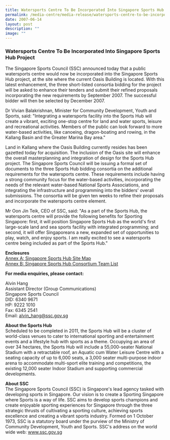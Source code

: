```yaml
---
title: Watersports Centre To Be Incorporated Into Singapore Sports Hub Project
permalink: /media-centre/media-release/watersports-centre-to-be-incorporated-into-singapore-sports-hub-project/
date: 2007-06-14
layout: post
description: ""
image: ""
---
```

### **Watersports Centre To Be Incorporated Into Singapore Sports Hub Project**

The Singapore Sports Council (SSC) announced today that a public watersports centre would now be incorporated into the Singapore Sports Hub project, at the site where the current Oasis Building is located. With this latest enhancement, the three short-listed consortia bidding for the project will be asked to enhance their tenders and submit their refined proposals incorporating the new requirements by September 2007. The successful bidder will then be selected by December 2007.

Dr Vivian Balakrishnan, Minister for Community Development, Youth and Sports, said: "Integrating a watersports facility into the Sports Hub will create a vibrant, exciting one-stop centre for land and water sports, leisure and recreational activities. Members of the public can look forward to more water-based activities, like canoeing, dragon-boating and rowing, in the Kallang Basin and the Greater Marina Bay area."

Land in Kallang where the Oasis Building currently resides has been gazetted today for acquisition. The inclusion of the Oasis site will enhance the overall masterplanning and integration of design for the Sports Hub project. The Singapore Sports Council will be issuing a formal set of documents to the three Sports Hub bidding consortia on the additional requirements for the watersports centre. These requirements include having a strong community focus for the water-based activities, incorporating the needs of the relevant water-based National Sports Associations, and integrating the infrastructure and programming into the bidders' overall submissions. The consortia will be given ten weeks to refine their proposals and incorporate the watersports centre element.

Mr Oon Jin Teik, CEO of SSC, said: "As a part of the Sports Hub, the watersports centre will provide the following benefits for Sporting Singapore: first, it will position Singapore Sports Hub as the world's first large-scale land and sea sports facility with integrated programming; and second, it will offer Singaporeans a new, expanded set of opportunities to play, watch, and enjoy sports. I am really excited to see a watersports centre being included as part of the Sports Hub."


**Enclosures**
<br>
[Annex A: Singapore Sports Hub Site Map](/files/Media%20Centre/Media%20Release/2007/June/SportsHubWaterSportsCentreAnnexA.pdf)
<br>
[Annex B: Singapore Sports Hub Consortium Team List](/files/Media%20Centre/Media%20Release/2007/June/SportsHubWaterSportsCentreAnnexB.pdf)


**For media enquiries, please contact:**

Alvin Hang
<br>
Assistant Director (Group Communications)
<br>
Singapore Sports Council
<br>
DID: 6340 9671
<br>
HP: 9222 1010
<br>
Fax: 6345 2541
<br>
Email: [alvin_hang@ssc.gov.sg](mailto:alvin_hang@ssc.gov.sg)


**About the Sports Hub**
<br>
Scheduled to be completed in 2011, the Sports Hub will be a cluster of world-class venues to cater to international sporting and entertainment events and a lifestyle hub with sports as a theme. Occupying an area of over 34 hectares, the Sports Hub will include a 55,000-seater National Stadium with a retractable roof, an Aquatic cum Water Leisure Centre with a seating capacity of up to 6,000 seats, a 3,000 seater multi-purpose indoor arena to accommodate multi-sport elite training and competitions, the existing 12,000 seater Indoor Stadium and supporting commercial developments.

**About SSC**
<br>
The Singapore Sports Council (SSC) is Singapore's lead agency tasked with developing sports in Singapore. Our vision is to create a Sporting Singapore where Sports is a way of life. SSC aims to develop sports champions and create enjoyable sporting experiences for Singapore through the three strategic thrusts of cultivating a sporting culture, achieving sports excellence and creating a vibrant sports industry. Formed on 1 October 1973, SSC is a statutory board under the purview of the Ministry of Community Development, Youth and Sports. SSC's address on the world wide web: www.ssc.gov.sg